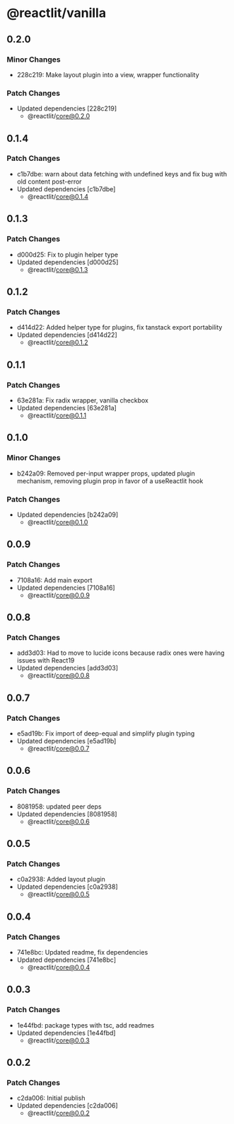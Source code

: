 # @reactlit/vanilla

## 0.2.0

### Minor Changes

- 228c219: Make layout plugin into a view, wrapper functionality

### Patch Changes

- Updated dependencies [228c219]
  - @reactlit/core@0.2.0

## 0.1.4

### Patch Changes

- c1b7dbe: warn about data fetching with undefined keys and fix bug with old content post-error
- Updated dependencies [c1b7dbe]
  - @reactlit/core@0.1.4

## 0.1.3

### Patch Changes

- d000d25: Fix to plugin helper type
- Updated dependencies [d000d25]
  - @reactlit/core@0.1.3

## 0.1.2

### Patch Changes

- d414d22: Added helper type for plugins, fix tanstack export portability
- Updated dependencies [d414d22]
  - @reactlit/core@0.1.2

## 0.1.1

### Patch Changes

- 63e281a: Fix radix wrapper, vanilla checkbox
- Updated dependencies [63e281a]
  - @reactlit/core@0.1.1

## 0.1.0

### Minor Changes

- b242a09: Removed per-input wrapper props, updated plugin mechanism, removing plugin prop in favor of a useReactlit hook

### Patch Changes

- Updated dependencies [b242a09]
  - @reactlit/core@0.1.0

## 0.0.9

### Patch Changes

- 7108a16: Add main export
- Updated dependencies [7108a16]
  - @reactlit/core@0.0.9

## 0.0.8

### Patch Changes

- add3d03: Had to move to lucide icons because radix ones were having issues with React19
- Updated dependencies [add3d03]
  - @reactlit/core@0.0.8

## 0.0.7

### Patch Changes

- e5ad19b: Fix import of deep-equal and simplify plugin typing
- Updated dependencies [e5ad19b]
  - @reactlit/core@0.0.7

## 0.0.6

### Patch Changes

- 8081958: updated peer deps
- Updated dependencies [8081958]
  - @reactlit/core@0.0.6

## 0.0.5

### Patch Changes

- c0a2938: Added layout plugin
- Updated dependencies [c0a2938]
  - @reactlit/core@0.0.5

## 0.0.4

### Patch Changes

- 741e8bc: Updated readme, fix dependencies
- Updated dependencies [741e8bc]
  - @reactlit/core@0.0.4

## 0.0.3

### Patch Changes

- 1e44fbd: package types with tsc, add readmes
- Updated dependencies [1e44fbd]
  - @reactlit/core@0.0.3

## 0.0.2

### Patch Changes

- c2da006: Initial publish
- Updated dependencies [c2da006]
  - @reactlit/core@0.0.2
